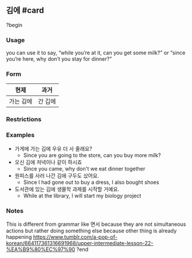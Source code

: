 ## 김에 #card
?begin
### Usage
you can use it to say, “while you’re at it, can you get some milk?” or “since you’re here, why don’t you stay for dinner?”
### Form
| 현제    | 과거   |
| ----- | ---- |
| 가는 김에 | 간 깁에 |
### Restrictions
### Examples
* 가게에 가는 김에 우유 더 사 줄래요?
	* Since you are going to the store, can you buy more milk?
* 오신 김에 저녁이나 같이 하시죠
	* Since you came, why don't we eat dinner together
* 원피스를 사러 나간 김에 구두도 샀어요.
	* Since I had gone out to buy a dress, I also bought shoes
* 도서관에 있는 김에 생물학 과제를 시작할 거예요.
	* While at the library, I will start my biology project
### Notes
This is different from grammar like 면서 because they are not simultaneous actions but rather doing something else because other thing is already happening
https://www.tumblr.com/a-pop-of-korean/664117361316691968/upper-intermediate-lesson-22-%EA%B9%80%EC%97%90
?end
